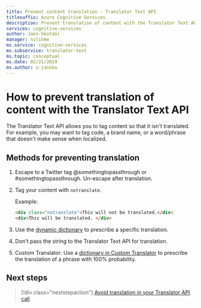 ```yaml
---
title: Prevent content translation - Translator Text API
titlesuffix: Azure Cognitive Services
description: Prevent translation of content with the Translator Text API.
services: cognitive-services
author: Jann-Skotdal
manager: nitinme
ms.service: cognitive-services
ms.subservice: translator-text
ms.topic: conceptual
ms.date: 02/21/2019
ms.author: v-jansko
---
```


# How to prevent translation of content with the Translator Text API

The Translator Text API allows you to tag content so that it isn't translated. For example, you may want to tag code, a brand name, or a word/phrase that doesn't make sense when localized.

## Methods for preventing translation
1. Escape to a Twitter tag @somethingtopassthrough or #somethingtopassthrough. Un-escape after translation.

2. Tag your content with `notranslate`.

   Example:

   ```html
   <div class="notranslate">This will not be translated.</div>
   <div>This will be translated. </div>
   ```

3. Use the [dynamic dictionary](dynamic-dictionary.md) to prescribe a specific translation.

4. Don't pass the string to the Translator Text API for translation.

5. Custom Translator: Use a [dictionary in Custom Translator](custom-translator/what-is-dictionary.md) to prescribe the translation of a phrase with 100% probability.


## Next steps
> [!div class="nextstepaction"]
> [Avoid translation in your Translator API call](reference/v3-0-translate.md)
